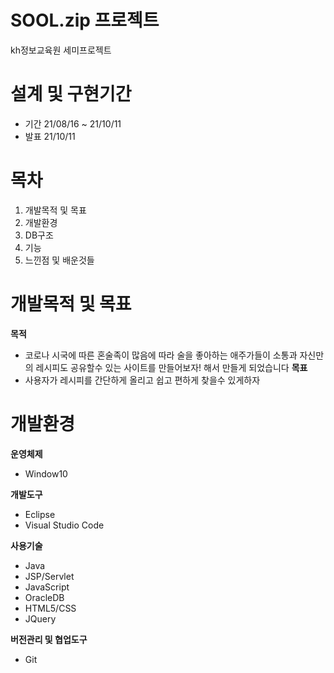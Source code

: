 # SOOL.zip 프로젝트
kh정보교육원 세미프로젝트
# 설계 및 구현기간
+ 기간 21/08/16 ~ 21/10/11
+ 발표 21/10/11
# 목차
1. 개발목적 및 목표<br>
2. 개발환경<br>
3. DB구조<br>
4. 기능<br>
5. 느낀점 및 배운것들<br>

# 개발목적 및 목표
**목적**<br>
+ 코로나 시국에 따른 혼술족이 많음에 따라 술을 좋아하는 애주가들이 소통과 자신만의 레시피도 공유할수 있는 사이트를 만들어보자! 해서 만들게 되었습니다
**목표**<br>
+ 사용자가 레시피를 간단하게 올리고 쉽고 편하게 찾을수 있게하자

# 개발환경
**운영체제**
+ Window10

**개발도구**
+ Eclipse
+ Visual Studio Code

**사용기술**
+ Java
+ JSP/Servlet
+ JavaScript
+ OracleDB
+ HTML5/CSS
+ JQuery

**버전관리 및 협업도구**
+ Git
